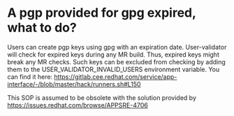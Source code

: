 # A pgp provided for gpg expired, what to do?


Users can create pgp keys using gpg with an expiration date. User-validator will check for expired keys during any MR build. Thus, expired keys might break any MR checks. Such keys can be excluded from checking by adding them to the USER_VALIDATOR_INVALID_USERS environment variable. You can find it here: https://gitlab.cee.redhat.com/service/app-interface/-/blob/master/hack/runners.sh#L150

This SOP is assumed to be obsolete with the solution provided by https://issues.redhat.com/browse/APPSRE-4706